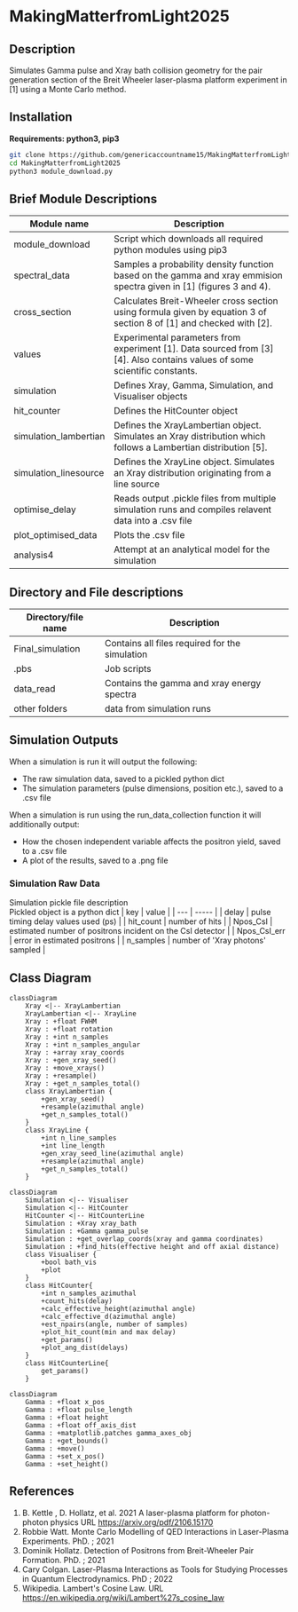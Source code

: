 # MakingMatterfromLight2025

## Description
Simulates Gamma pulse and Xray bath collision geometry for the pair generation section of the Breit Wheeler laser-plasma platform experiment in [1]
using a Monte Carlo method.

## Installation
**Requirements: python3, pip3**
```bash
git clone https://github.com/genericaccountname15/MakingMatterfromLight2025.git
cd MakingMatterfromLight2025
python3 module_download.py
```

## Brief Module Descriptions
| Module name | Description |
| --- | ---------- |
| module_download | Script which downloads all required python modules using pip3 |
| spectral_data | Samples a probability density function based on the gamma and xray emmision spectra given in [1] (figures 3 and 4).|
| cross_section | Calculates Breit-Wheeler cross section using formula given by equation 3 of section 8 of [1] and checked with [2]. |
| values | Experimental parameters from experiment [1]. Data sourced from [3][4]. Also contains values of some scientific constants. |
| simulation | Defines Xray, Gamma, Simulation, and Visualiser objects |
| hit_counter | Defines the HitCounter object |
| simulation_lambertian | Defines the XrayLambertian object. Simulates an Xray distribution which follows a Lambertian distribution [5]. |
| simulation_linesource | Defines the XrayLine object. Simulates an Xray distribution originating from a line source |
| optimise_delay | Reads output .pickle files from multiple simulation runs and compiles relavent data into a .csv file |
| plot_optimised_data | Plots the .csv file |
| analysis4 | Attempt at an analytical model for the simulation |

## Directory and File descriptions
| Directory/file name | Description |
| --- | ----------|
| Final_simulation | Contains all files required for the simulation |
| .pbs | Job scripts |
| data_read | Contains the gamma and xray energy spectra |
| other folders | data from simulation runs |

## Simulation Outputs
When a simulation is run it will output the following:
- The raw simulation data, saved to a pickled python dict
- The simulation parameters (pulse dimensions, position etc.), saved to a .csv file

When a simulation is run using the run_data_collection function it will additionally output:
- How the chosen independent variable affects the positron yield, saved to a .csv file
- A plot of the results, saved to a .png file

### Simulation Raw Data
Simulation pickle file description \
Pickled object is a python dict
| key | value |
| --- | ----- |
| delay | pulse timing delay values used (ps) |
| hit_count | number of hits |
| Npos_CsI | estimated number of positrons incident on the CsI detector |
| Npos_CsI_err | error in estimated positrons |
| n_samples | number of 'Xray photons' sampled |


## Class Diagram
```mermaid
classDiagram
    Xray <|-- XrayLambertian
    XrayLambertian <|-- XrayLine
    Xray : +float FWHM
    Xray : +float rotation
    Xray : +int n_samples
    Xray : +int n_samples_angular
    Xray : +array xray_coords
    Xray : +gen_xray_seed()
    Xray : +move_xrays()
    Xray : +resample()
    Xray : +get_n_samples_total()
    class XrayLambertian {
        +gen_xray_seed()
        +resample(azimuthal angle)
        +get_n_samples_total()
    }
    class XrayLine {
        +int n_line_samples
        +int line_length
        +gen_xray_seed_line(azimuthal angle)
        +resample(azimuthal angle)
        +get_n_samples_total()
    }

classDiagram
    Simulation <|-- Visualiser
    Simulation <|-- HitCounter
    HitCounter <|-- HitCounterLine
    Simulation : +Xray xray_bath
    Simulation : +Gamma gamma_pulse
    Simulation : +get_overlap_coords(xray and gamma coordinates)
    Simulation : +find_hits(effective height and off axial distance)
    class Visualiser {
        +bool bath_vis
        +plot
    }
    class HitCounter{
        +int n_samples_azimuthal
        +count_hits(delay)
        +calc_effective_height(azimuthal angle)
        +calc_effective_d(azimuthal angle)
        +est_npairs(angle, number of samples)
        +plot_hit_count(min and max delay)
        +get_params()
        +plot_ang_dist(delays)
    }
    class HitCounterLine{
        get_params()
    }

classDiagram
    Gamma : +float x_pos
    Gamma : +float pulse_length
    Gamma : +float height
    Gamma : +float off_axis_dist
    Gamma : +matplotlib.patches gamma_axes_obj
    Gamma : +get_bounds()
    Gamma : +move()
    Gamma : +set_x_pos()
    Gamma : +set_height()

```


## References
1) B. Kettle , D. Hollatz, et al. 2021 A laser-plasma platform for photon-photon physics URL https://arxiv.org/pdf/2106.15170
2) Robbie Watt. Monte Carlo Modelling of QED Interactions in Laser-Plasma Experiments. PhD. ; 2021
3) Dominik Hollatz. Detection of Positrons from Breit-Wheeler Pair Formation. PhD. ; 2021
4) Cary Colgan. Laser-Plasma Interactions as Tools for Studying Processes in Quantum Electrodynamics. PhD ; 2022
5) Wikipedia. Lambert's Cosine Law. URL https://en.wikipedia.org/wiki/Lambert%27s_cosine_law


